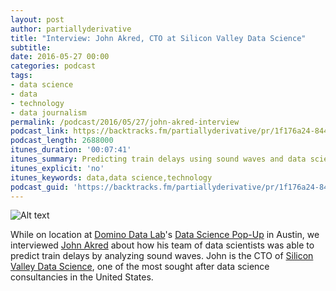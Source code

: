 ```yaml
---
layout: post
author: partiallyderivative
title: "Interview: John Akred, CTO at Silicon Valley Data Science"
subtitle:
date: 2016-05-27 00:00
categories: podcast
tags:
- data science
- data
- technology
- data journalism
permalink: /podcast/2016/05/27/john-akred-interview
podcast_link: https://backtracks.fm/partiallyderivative/pr/1f176a24-8446-11e7-86c7-0e84392478bc/partially_derivative_john_akred.mp3?s=1
podcast_length: 2688000
itunes_duration: '00:07:41'
itunes_summary: Predicting train delays using sound waves and data science with John Akred
itunes_explicit: 'no'
itunes_keywords: data,data science,technology
podcast_guid: 'https://backtracks.fm/partiallyderivative/pr/1f176a24-8446-11e7-86c7-0e84392478bc/partially_derivative_john_akred.mp3?s=1'
---
```


![Alt text](http://www.svds.com/wp-content/uploads/2015/09/john_400-215x209.jpeg)

While on location at [Domino Data Lab](https://www.dominodatalab.com/)'s [Data Science Pop-Up](https://www.dominodatalab.com/datapopup) in Austin, we interviewed [John Akred](http://www.svds.com/team/john-akred/) about how his team of data scientists was able to predict train delays by analyzing sound waves. John is the CTO of [Silicon Valley Data Science](http://www.svds.com/), one of the most sought after data science consultancies in the United States.       

<div id="backtracks-player" data-bt-embed="https://player.backtracks.fm/partiallyderivative/partially-derivative/m/interview-john-akred-cto-at-silicon-valley-data-science" data-bt-show-art-cover="true" data-bt-theme="light" data-bt-show-comments="false"></div><script>(function(p,l,a,y,e,r,s){if(p[y]) return;if(p[e]) return p[e]();s=l.createElement(a);l.head.appendChild((s.async=p[y]=true,s.src=r,s))}(window,document,"script","__btL","__btR","https://player.backtracks.fm/embedder.js"))</script>
